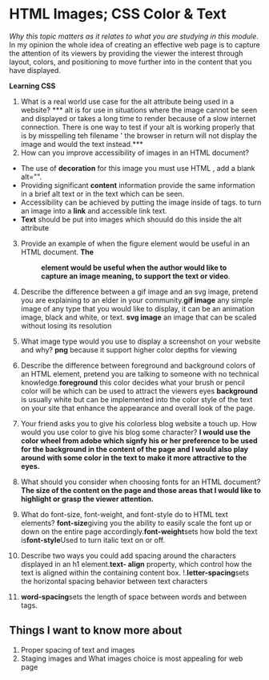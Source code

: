 # HTML Images; CSS Color & Text

*Why this topic matters as it relates to what you are studying in this module*.
In my opinion the whole idea of creating an effective web page is to capture the attention of its viewers by providing the viewer the interest through layout, colors, and positioning to move further into in the content that you have displayed. 

**Learning CSS**

1. What is a real world use case for the alt attribute being used in a website?
*** alt is for use in situations where the image cannot be seen and displayed or takes a long time to render because of a slow internet connection. There is one way to test if your alt is working properly that is by misspelling teh filename ' the browser in return will not display the image and would the text instead.*** 
2. How can you improve accessibility of images in an HTML document? 
- The use of **decoration** for this image you must use HTML , add a blank alt="". 
- Providing significant **content** information provide the same information in a brief alt text or  in the text which can be seen.
- Accessibility can be achieved by putting the image inside of <a> tags. to turn an image into a **link** and accessible link text.
- **Text** should be put into images which shouuld do this inside the alt attribute 
3. Provide an example of when the figure element would be useful in an HTML document. **The <figure> element would be useful when the author would like to capture an image meaning, to support the text or video**.  
4. Describe the difference between a gif image and an svg image, pretend you are explaining to an elder in your community.**gif image** any simple image of any type that you would like to display, it can be an animation image, black and white, or text.
**svg image** an image that can be scaled without losing its resolution 
5. What image type would you use to display a screenshot on your website and why? **png** because it support higher color depths for viewing

1. Describe the difference between foreground and background colors of an HTML element, pretend you are talking to someone with no technical knowledge.**foreground** this color decides what your brush or pencil color will be which can be used  to attract the viewers eyes **background** is usually white but can be implemented into the color style of the text on your site that enhance the appearance and overall look of the page.
2. Your friend asks you to give his colorless blog website a touch up. How would you use color to give his blog some character? **I would use the color wheel from adobe which signfy his or her preference to be used for the background in the content of the page and I would also play around with some color in the text to make it more attractive to the eyes.**  
3. What should you consider when choosing fonts for an HTML document? **The size of the content on the page and those areas that I would like to highlight or grasp the viewer attention.**
4. What do font-size, font-weight, and font-style do to HTML text elements? **font-size**giving you the ability to easily scale the font up or down on the entire page accordingly.**font-weight**sets how bold the text is**font-style**Used to turn italic text on or off.
5. Describe two ways you could add spacing around the characters displayed in an h1 element.**text- align** property, which control how the text is aligned within the containing content box.
!.**letter-spacing**sets the horizontal spacing behavior between text characters
2. **word-spacing**sets the length of space between words and between tags.

  ## Things I want to know more about 
  1. Proper spacing of text and images
  2. Staging images and What images choice is most appealing for web page
